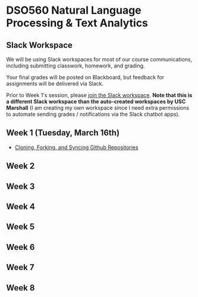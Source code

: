 # DSO560 Natural Language Processing & Text Analytics

## Slack Workspace

We will be using Slack workspaces for most of our course communications, including submitting
classwork, homework, and grading.

Your final grades will be posted on Blackboard, but feedback for assignments will be delivered via Slack.

Prior to Week 1's session, please [join the Slack workspace](https://join.slack.com/t/dso560textana-piq5399/shared_invite/zt-nlx7nesm-HlMz4BM7yDfj83E1HEQCUg). **Note that this is a different Slack workspace than the auto-created workspaces by USC Marshall** (I am creating my own workspace since I need extra permissions to automate sending grades / notifications via the Slack chatbot apps).

## Week 1 (Tuesday, March 16th)

* [Cloning, Forking, and Syncing Github Repositories](https://www.youtube.com/watch?v=vRxUGhMYHGQ&feature=youtu.be)

## Week 2


## Week 3


## Week 4


## Week 5


## Week 6


## Week 7


## Week 8
